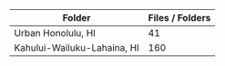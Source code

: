 | Folder                      |   Files / Folders |
|-----------------------------|-------------------|
| Urban Honolulu, HI          |                41 |
| Kahului-Wailuku-Lahaina, HI |               160 |